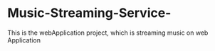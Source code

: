 # Music-Streaming-Service-
This is  the webApplication project, which is streaming music on web Application

